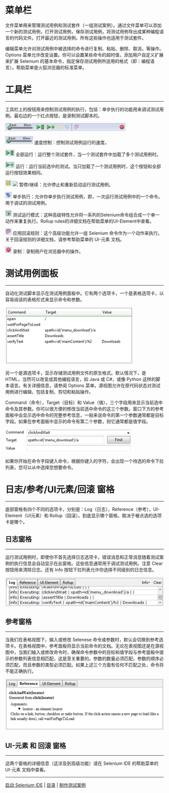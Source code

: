 # 菜单栏

文件菜单用来管理测试用例和测试套件（一组测试案例）。通过文件菜单可以添加一个新的测试用例，打开测试用例，保存测试用例，将测试用例导出成某种编程语言的代码文件。打开最近的测试用例。所有这些操作也适用于测试套件。

编辑菜单允许对测试用例中被选择的命令进行复制、粘贴、删除、取消，等操作。Options 菜单允许改变设置。你可以设置某些命令的超时值，添加用户自定义扩展来扩展 Selenium 的基本命令，指定保存测试用例所适用的格式（即：编程语言）。帮助菜单是火狐浏览器的标准菜单。


# 工具栏

---
工具栏上的按钮用来控制测试用例的执行，包括：单步执行的功能用来调试测试用例。最右边的一个红点按钮，是录制测试脚本的。

![](images/chapt3_img06_IDE_features.png)

![](images/chapt3_img07_Speed_Control.png)
速度控制：控制测试用例运行的速度。

![](images/chapt3_img08_Run_All.png)
全部运行：运行整个测试套件，当一个测试套件中加载了多个测试用例时。

![](images/chapt3_img09_Run.png)
运行：运行当前选中的测试。当只加载了一个测试用例时，这个按钮和全部运行按钮效果相同。

![](images/chapt3_img10_Pause.png) ![](images/cchapt3_img11_Resume.png)
暂停/继续：允许停止和重新启动运行测试用例。

![](images/chapt3_img12_Step.png)
单步执行：允许你单步执行测试用例，即，一次运行测试用例中的一个命令。用于调试的测试用例。

![](images/chapt3_img13_TestRunner_Mode.png)
测试运行模式：这种高级特性允许将一系列的Selenium命令组合成一个单一动作来重复执行。Rollup rules的详细文档在帮助菜单的UI-Element中查看。

![](images/chapt3_img14_Apply_Rollup_Rules.png)
应用回滚规则：这个高级功能允许一组 Selenium 命令作为一个动作来执行。关于回滚规则的详细文档，请参考帮助菜单的 UI-元素 文档。

![](images/chapt3_img15_Record.png)
录制：录制用户在浏览器中的操作。


# 测试用例面板

---
自动化测试脚本显示在测试用例面板中。它有两个选项卡，一个是表格选项卡，以容易阅读的表格形式来显示命令和参数。

![](images/chapt3_img16_Table_Format.png)

另一个是源选项卡，显示存储测试用例文件的原生格式。默认情况下，是 HTML，当然可以改变成其他编程语言，如 Java 或 C#，或像 Python 这样的脚本语言。有关详细信息，请参阅 Options 菜单。源视图允许在原代码状态对测试用例进行编辑，包括复制、剪切和粘贴操作。

Command（命令），Target（目标）和 Value（值），三个字段用来显示当前选中命令及其参数。你可以很方便的修改当前选中命令的这三个参数。窗口下方的参考面板中会显示选中命令的完整参考信息，一般来说命令的第一个参数通常都是目标字段。如果在参考面板中显示的命令有第二个参数，则它通常都是值字段。

![](images/chapt3_img17_Entry_Fields.png)

如果你开始在命令字段键入命令，根据你键入的字符，会出现一个待选的命令下拉列表，您可以从中选择您想要命令。


# 日志/参考/UI元素/回滚 窗格

---
底部窗格有四个不同的选项卡，分别是：Log（日志），Reference（参考），UI-Element（UI元素）和 Rollup（回滚）。到底显示哪个窗格，取决于被点选的选项卡是哪个。

## 日志窗格

---
运行测试用例时，即使你不首先选择日志选项卡，错误消息和正常消息随着测试案例的执行信息会自动显示在此窗格。这些信息通常用于调试测试用例。注意 Clear 按钮用来清除日志。还有 Info 按钮下拉列表允许你选择不同级别的日志信息。

![](images/chapt3_img18_Bottom_Box.png)

## 参考窗格

---
当我们在表格视图下，输入或修改 Selenese 命令或参数时，默认会切换到参考选项卡。在表格视图中，参考面板将显示当前命令的文档。无论在表视图还是在源视图中，当我们输入或修改命令时，确保命令参数中的目标和值字段与参考面板中提示的参数列表信息相匹配，这是至关重要的。参数的数量必须匹配，参数的顺序必须匹配，而且参数的类型必须匹配。如果上述三个方面有任何不匹配之处，命令将不能正确执行。

![](images/chapt3_img19_Bottom_Box_Ref.png)

## UI-元素 和 回滚 窗格

---
这两个窗格的详细信息（这涉及到高级功能）请在 Selenium IDE 的帮助菜单的 UI-元素 文档中查看。

---
[启动 Selenium IDE](Open.md) | [目录](README.md) | [制作测试案例](Build.md)
